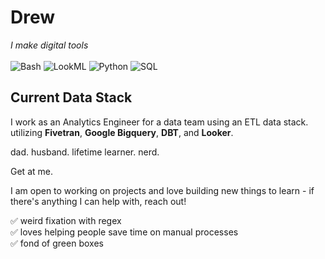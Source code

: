 # Drew
*I make digital tools* </br></br>
  ![Bash](https://img.shields.io/badge/Bash-4EAA25?style=flat-square&logo=gnu-bash&logoColor=white)
  ![LookML](https://img.shields.io/badge/LookML-652D90?style=flat-square&logo=looker&logoColor=white)
  ![Python](https://img.shields.io/badge/Python-3776AB?style=flat-square&logo=python&logoColor=FFD43B)
  ![SQL](https://img.shields.io/badge/SQL-336791?style=flat-square&logo=postgresql&logoColor=white)




## Current Data Stack
I work as an Analytics Engineer for a data team using an ETL data stack. utilizing **Fivetran**, **Google Bigquery**, **DBT**, and **Looker**.</br>


dad. 
husband.
lifetime learner.
nerd.

Get at me.

I am open to working on projects and love building new things to learn - if there's anything I can help with, reach out!


✅ weird fixation with regex </br>
✅ loves helping people save time on manual processes </br>
✅ fond of green boxes
<!---
"Did you ever hear the tragedy of Darth Plagueis the Wise?"
"No."
"I thought not. It's not a story the Jedi would tell you. It's a Sith legend. Darth Plagueis... was a Dark Lord of the Sith so powerful and so wise, he could use the Force to influence the midi-chlorians... to create... life. He had such a knowledge of the dark side, he could even keep the ones he cared about... from dying."
"He could actually... save people from death?"
"The dark side of the Force is a pathway to many abilities... some consider to be unnatural."
"Wh– What happened to him?"
"He became so powerful, the only thing he was afraid of was... losing his power. Which eventually, of course, he did. Unfortunately, he taught his apprentice everything he knew. Then his apprentice killed him in his sleep. It's ironic. He could save others from death, but not himself."
"Is it possible to learn this power?"
"Not from a Jedi."
--->
